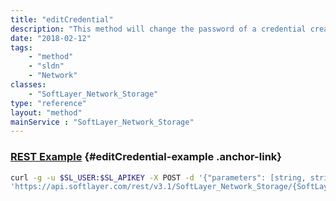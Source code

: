 ```yaml
---
title: "editCredential"
description: "This method will change the password of a credential created using the 'addNewCredential' method. If the credential exists on multiple storage volumes it will change for those volumes as well. "
date: "2018-02-12"
tags:
    - "method"
    - "sldn"
    - "Network"
classes:
    - "SoftLayer_Network_Storage"
type: "reference"
layout: "method"
mainService : "SoftLayer_Network_Storage"
---
```


### [REST Example](#editCredential-example) <a href="/article/rest/"><i class="fas fa-question"></i></a> {#editCredential-example .anchor-link} 
```bash
curl -g -u $SL_USER:$SL_APIKEY -X POST -d '{"parameters": [string, string]}' \
'https://api.softlayer.com/rest/v3.1/SoftLayer_Network_Storage/{SoftLayer_Network_StorageID}/editCredential'
```
